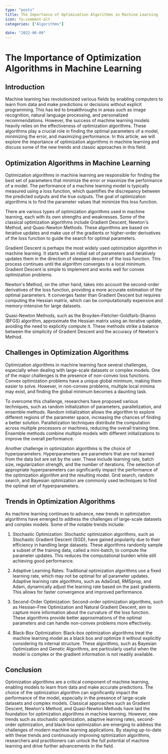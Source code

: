 ```yaml
---
type: "posts"
title: The Importance of Optimization Algorithms in Machine Learning
icon: fa-comment-alt
categories: ["Algorithms"]

date: "2022-06-09"
---
```




# The Importance of Optimization Algorithms in Machine Learning

## Introduction

Machine learning has revolutionized various fields by enabling computers to learn from data and make predictions or decisions without explicit programming. This has led to breakthroughs in areas such as image recognition, natural language processing, and personalized recommendations. However, the success of machine learning models heavily relies on the effectiveness of optimization algorithms. These algorithms play a crucial role in finding the optimal parameters of a model, minimizing the error, and maximizing performance. In this article, we will explore the importance of optimization algorithms in machine learning and discuss some of the new trends and classic approaches in this field.

## Optimization Algorithms in Machine Learning

Optimization algorithms in machine learning are responsible for finding the best set of parameters that minimize the error or maximize the performance of a model. The performance of a machine learning model is typically measured using a loss function, which quantifies the discrepancy between the predicted outputs and the true outputs. The goal of optimization algorithms is to find the parameter values that minimize this loss function.

There are various types of optimization algorithms used in machine learning, each with its own strengths and weaknesses. Some of the classical optimization algorithms include Gradient Descent, Newton's Method, and Quasi-Newton Methods. These algorithms are based on iterative updates and make use of the gradients or higher-order derivatives of the loss function to guide the search for optimal parameters.

Gradient Descent is perhaps the most widely used optimization algorithm in machine learning. It starts with an initial set of parameters and iteratively updates them in the direction of steepest descent of the loss function. This process continues until the algorithm converges to a local minimum. Gradient Descent is simple to implement and works well for convex optimization problems.

Newton's Method, on the other hand, takes into account the second-order derivatives of the loss function, providing a more accurate estimation of the optimal parameters. It converges faster than Gradient Descent but requires computing the Hessian matrix, which can be computationally expensive and memory-intensive for large datasets.

Quasi-Newton Methods, such as the Broyden-Fletcher-Goldfarb-Shanno (BFGS) algorithm, approximate the Hessian matrix using an iterative update, avoiding the need to explicitly compute it. These methods strike a balance between the simplicity of Gradient Descent and the accuracy of Newton's Method.

## Challenges in Optimization Algorithms

Optimization algorithms in machine learning face several challenges, especially when dealing with large-scale datasets or complex models. One of the major challenges is the presence of non-convex loss functions. Convex optimization problems have a unique global minimum, making them easier to solve. However, in non-convex problems, multiple local minima may exist, and finding the global minimum becomes a daunting task.

To overcome this challenge, researchers have proposed various techniques, such as random initialization of parameters, parallelization, and ensemble methods. Random initialization allows the algorithm to explore different regions of the parameter space, increasing the chances of finding a better solution. Parallelization techniques distribute the computation across multiple processors or machines, reducing the overall training time. Ensemble methods combine multiple models with different initializations to improve the overall performance.

Another challenge in optimization algorithms is the choice of hyperparameters. Hyperparameters are parameters that are not learned from the data but are set by the user. These include learning rate, batch size, regularization strength, and the number of iterations. The selection of appropriate hyperparameters can significantly impact the performance of the optimization algorithm and the resulting model. Grid search, random search, and Bayesian optimization are commonly used techniques to find the optimal set of hyperparameters.

## Trends in Optimization Algorithms

As machine learning continues to advance, new trends in optimization algorithms have emerged to address the challenges of large-scale datasets and complex models. Some of the notable trends include:

1. Stochastic Optimization: Stochastic optimization algorithms, such as Stochastic Gradient Descent (SGD), have gained popularity due to their efficiency in handling large datasets. These algorithms randomly sample a subset of the training data, called a mini-batch, to compute the parameter updates. This reduces the computational burden while still achieving good performance.

2. Adaptive Learning Rates: Traditional optimization algorithms use a fixed learning rate, which may not be optimal for all parameter updates. Adaptive learning rate algorithms, such as AdaGrad, RMSprop, and Adam, dynamically adjust the learning rate based on the past gradients. This allows for faster convergence and improved performance.

3. Second-Order Optimization: Second-order optimization algorithms, such as Hessian-Free Optimization and Natural Gradient Descent, aim to capture more information about the curvature of the loss function. These algorithms provide better approximations of the optimal parameters and can handle non-convex problems more effectively.

4. Black-Box Optimization: Black-box optimization algorithms treat the machine learning model as a black box and optimize it without explicitly considering its internal structure. These algorithms, such as Bayesian Optimization and Genetic Algorithms, are particularly useful when the model is complex or the gradient information is not readily available.

## Conclusion

Optimization algorithms are a critical component of machine learning, enabling models to learn from data and make accurate predictions. The choice of the optimization algorithm can significantly impact the performance of the model, especially in the presence of large-scale datasets and complex models. Classical approaches such as Gradient Descent, Newton's Method, and Quasi-Newton Methods have laid the foundation for optimization algorithms in machine learning. However, new trends such as stochastic optimization, adaptive learning rates, second-order optimization, and black-box optimization are emerging to address the challenges of modern machine learning applications. By staying up-to-date with these trends and continuously improving optimization algorithms, researchers and practitioners can unlock the full potential of machine learning and drive further advancements in the field.